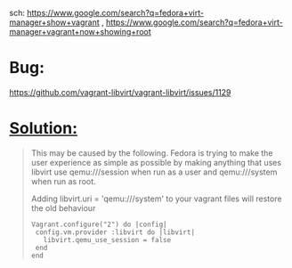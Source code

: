 sch: https://www.google.com/search?q=fedora+virt-manager+show+vagrant , https://www.google.com/search?q=fedora+virt-manager+vagrant+now+showing+root


# Bug:
https://github.com/vagrant-libvirt/vagrant-libvirt/issues/1129

# [Solution:](https://github.com/vagrant-libvirt/vagrant-libvirt/issues/1129#issuecomment-671256341)
>This may be caused by the following. Fedora is trying to make the user experience as simple as possible by making anything that uses libvirt use qemu:///session when run as a user and qemu:///system when run as root.
>
>Adding libvirt.uri = 'qemu:///system' to your vagrant files will restore the old behaviour
>```
>Vagrant.configure("2") do |config|
>  config.vm.provider :libvirt do |libvirt|
>    libvirt.qemu_use_session = false
>  end
>end
>```
